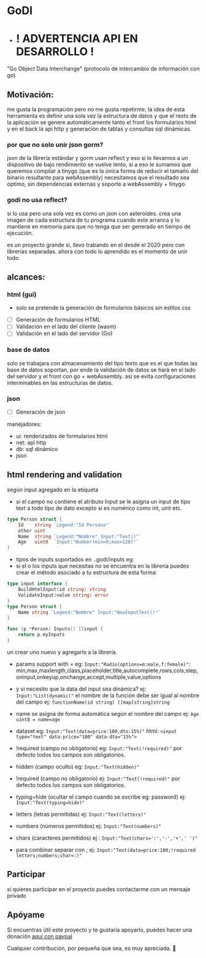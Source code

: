 # GoDI

- # ! ADVERTENCIA API EN DESARROLLO ! 

"Go Object Data Interchange" 
(protocolo de intercambio de información con go)

## Motivación:

me gusta la programación pero no me gusta repetirme, la idea de esta herramienta es definir una sola vez la estructura de datos y que el resto de la aplicación se genere automáticamente tanto el front los formularios html y en el  back la api http y generación de tablas y consultas sql dinámicas.

### por que no solo unir json gorm?
json de la librería estándar y gorm usan reflect y eso si lo llevamos a un dispositivo de bajo rendimiento se vuelve lento, si a eso le sumamos que queremos compilar a tinygo (que es la única forma de reducir el tamaño del binario resultante para webAssembly) necesitamos que el resultado sea optimo, sin dependencias externas y soporte a webAssembly + tinygo.

### godi no usa reflect?
si lo usa pero una sola vez es como un json con asteroides. crea una imagen de cada estructura de tu programa cuando este arranca y lo mantiene en memoria para que no tenga que ser generado en tiempo de ejecución.


es un proyecto grande si, llevo trabando en el desde el 2020 pero con librerías separadas. ahora con todo lo aprendido es el momento de unir todo.

## alcances:

### html (gui)
- solo se pretende la generación de formularios básicos sin estilos css
- [ ] Generación de formularios HTML
- [ ] Validación en el lado del cliente (wasm)
- [ ] Validación en el lado del servidor (Go)

### base de datos
solo se trabajara con almacenamiento del tipo texto que es el que todas las base de datos soportan, por ende la validación de datos se hará en el lado del servidor y el front con go + webAssembly. asi se evita configuraciones interminables en las estructuras de datos.

### json
- [ ] Generación de json


manejadores:

- ui: renderizados de formularios html
- net: api http
- db: sql dinámico
- json

## html rendering and validation

según input agregado en la etiqueta

- si el campo no contiene el atributo Input se le asigna un input de tipo text a todo tipo de dato excepto si es numérico como int, uint etc.
```go
type Person struct {
	Id    string `Legend:"Id Persona"`
	other uint 
	Name  string `Legend:"Nombre" Input:"Text()"`
	Age   uint8  `Input:"Number(min=0;max=120)"` 
}
```
- tipos de inputs soportados en ..godi/inputs eg:
- si el o los inputs que necesitas no se encuentra en la librería puedes crear el método asociado a tu estructura de esta forma:
```go
type input interface {
	BuildHtmlInput(id string) string
	ValidateInput(value string) error
}
type Person struct {
	Name string `Legend:"Nombre" Input:"NewInputText()"`
}

func (p *Person) Inputs() []input {
	return p.myInputs
}
```
 un crear uno nuevo y agregarlo a la librería.

- params support with = eg: `Input:"Radio(options=m:male,f:female)"`:
    min,max,maxlength,class,placeholder,title,autocomplete,rows,cols,step,oninput,onkeyup,onchange,accept,multiple,value,options

- y si necesito que la data del input sea dinámica?
 ej: `Input:"List(dynamic)"`
	el nombre de la función debe ser igual al nombre del campo ej: `functionName(id string) []map[string]string`

- name se asigna de forma automática según el nombre del campo ej: `Age uint8 = name=age`

- dataset eg: `Input:"Text(data=price:100,dto:15%)"` html: `<input type="text" data-price="100" data-dto="15%">`

- !required (campo no obligatorio) eg: `Input:"Text(!required)"` por defecto todos los campos son obligatorios.

- hidden (campo oculto) eg: `Input:"Text(hidden)"`
- !required (campo no obligatorio) ej: `Input:"Text(!required)"` por defecto todos los campos son obligatorios.
- typing=hide (ocultar el campo cuando se escribe eg: password) ej: `Input:"Text(typing=hide)"`
- letters (letras permitidas) ej: `Input:"Text(letters)"`
- numbers (números permitidos) ej: `Input:"Text(numbers)"`
- chars (caracteres permitidos) ej : `Input:"Text(chars=':','-','+',' ')"`

* para combinar separar con ; ej: `Input:"Text(data=price:100;!required letters;numbers;char=:)"`

## Participar
si quieres participar en el proyecto puedes contactarme con un mensaje privado 


## Apóyame

Si encuentras útil este proyecto y te gustaría apoyarlo, puedes hacer una donación [aquí con paypal](https://paypal.me/cdvelop?country.x=CL&locale.x=es_XC)

Cualquier contribución, por pequeña que sea, es muy apreciada. 🙌